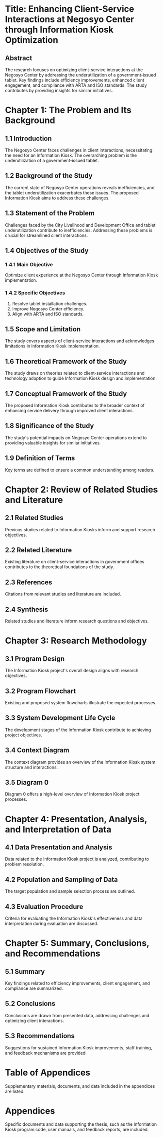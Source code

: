 # Title: Enhancing Client-Service Interactions at Negosyo Center through Information Kiosk Optimization

## Abstract

The research focuses on optimizing client-service interactions at the Negosyo Center by addressing the underutilization of a government-issued tablet. Key findings include efficiency improvements, enhanced client engagement, and compliance with ARTA and ISO standards. The study contributes by providing insights for similar initiatives.

# Chapter 1: The Problem and Its Background

## 1.1 Introduction

The Negosyo Center faces challenges in client interactions, necessitating the need for an Information Kiosk. The overarching problem is the underutilization of a government-issued tablet.

## 1.2 Background of the Study

The current state of Negosyo Center operations reveals inefficiencies, and the tablet underutilization exacerbates these issues. The proposed Information Kiosk aims to address these challenges.

## 1.3 Statement of the Problem

Challenges faced by the City Livelihood and Development Office and tablet underutilization contribute to inefficiencies. Addressing these problems is crucial for streamlined client interactions.

## 1.4 Objectives of the Study

### 1.4.1 Main Objective

Optimize client experience at the Negosyo Center through Information Kiosk implementation.

### 1.4.2 Specific Objectives

1. Resolve tablet installation challenges.
2. Improve Negosyo Center efficiency.
3. Align with ARTA and ISO standards.

## 1.5 Scope and Limitation

The study covers aspects of client-service interactions and acknowledges limitations in Information Kiosk implementation.

## 1.6 Theoretical Framework of the Study

The study draws on theories related to client-service interactions and technology adoption to guide Information Kiosk design and implementation.

## 1.7 Conceptual Framework of the Study

The proposed Information Kiosk contributes to the broader context of enhancing service delivery through improved client interactions.

## 1.8 Significance of the Study

The study's potential impacts on Negosyo Center operations extend to providing valuable insights for similar initiatives.

## 1.9 Definition of Terms

Key terms are defined to ensure a common understanding among readers.

# Chapter 2: Review of Related Studies and Literature

## 2.1 Related Studies

Previous studies related to Information Kiosks inform and support research objectives.

## 2.2 Related Literature

Existing literature on client-service interactions in government offices contributes to the theoretical foundations of the study.

## 2.3 References

Citations from relevant studies and literature are included.

## 2.4 Synthesis

Related studies and literature inform research questions and objectives.

# Chapter 3: Research Methodology

## 3.1 Program Design

The Information Kiosk project's overall design aligns with research objectives.

## 3.2 Program Flowchart

Existing and proposed system flowcharts illustrate the expected processes.

## 3.3 System Development Life Cycle

The development stages of the Information Kiosk contribute to achieving project objectives.

## 3.4 Context Diagram

The context diagram provides an overview of the Information Kiosk system structure and interactions.

## 3.5 Diagram 0

Diagram 0 offers a high-level overview of Information Kiosk project processes.

# Chapter 4: Presentation, Analysis, and Interpretation of Data

## 4.1 Data Presentation and Analysis

Data related to the Information Kiosk project is analyzed, contributing to problem resolution.

## 4.2 Population and Sampling of Data

The target population and sample selection process are outlined.

## 4.3 Evaluation Procedure

Criteria for evaluating the Information Kiosk's effectiveness and data interpretation during evaluation are discussed.

# Chapter 5: Summary, Conclusions, and Recommendations

## 5.1 Summary

Key findings related to efficiency improvements, client engagement, and compliance are summarized.

## 5.2 Conclusions

Conclusions are drawn from presented data, addressing challenges and optimizing client interactions.

## 5.3 Recommendations

Suggestions for sustained Information Kiosk improvements, staff training, and feedback mechanisms are provided.

# Table of Appendices

Supplementary materials, documents, and data included in the appendices are listed.

# Appendices

Specific documents and data supporting the thesis, such as the Information Kiosk program code, user manuals, and feedback reports, are included.
